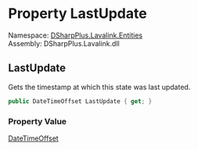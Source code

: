 # Property LastUpdate

Namespace: [DSharpPlus.Lavalink.Entities](DSharpPlus.Lavalink.Entities.md)  
Assembly: DSharpPlus.Lavalink.dll

## <a id="DSharpPlus_Lavalink_Entities_LavalinkPlayerState_LastUpdate"></a>LastUpdate

Gets the timestamp at which this state was last updated.

```csharp
public DateTimeOffset LastUpdate { get; }
```

### Property Value

[DateTimeOffset](https://learn.microsoft.com/dotnet/api/system.datetimeoffset)

